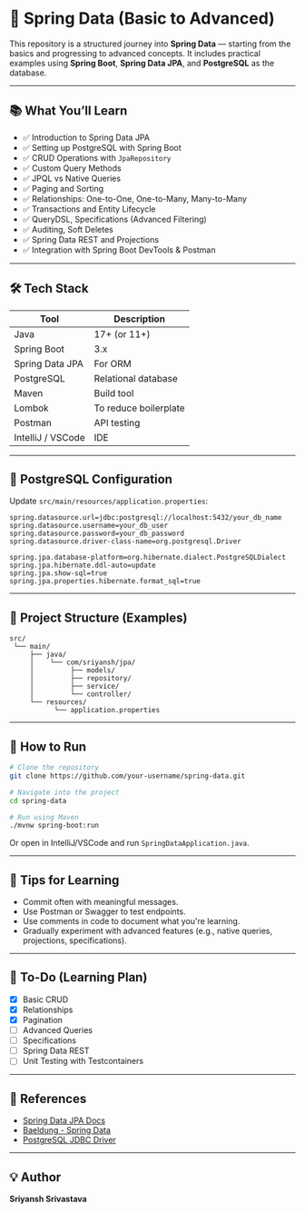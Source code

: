 # 🌱 Spring Data (Basic to Advanced)

This repository is a structured journey into **Spring Data** — starting from the basics and progressing to advanced concepts. It includes practical examples using **Spring Boot**, **Spring Data JPA**, and **PostgreSQL** as the database.

---

## 📚 What You’ll Learn

- ✅ Introduction to Spring Data JPA
- ✅ Setting up PostgreSQL with Spring Boot
- ✅ CRUD Operations with `JpaRepository`
- ✅ Custom Query Methods
- ✅ JPQL vs Native Queries
- ✅ Paging and Sorting
- ✅ Relationships: One-to-One, One-to-Many, Many-to-Many
- ✅ Transactions and Entity Lifecycle
- ✅ QueryDSL, Specifications (Advanced Filtering)
- ✅ Auditing, Soft Deletes
- ✅ Spring Data REST and Projections
- ✅ Integration with Spring Boot DevTools & Postman

---

## 🛠 Tech Stack

| Tool | Description |
|------|-------------|
| Java | 17+ (or 11+) |
| Spring Boot | 3.x |
| Spring Data JPA | For ORM |
| PostgreSQL | Relational database |
| Maven | Build tool |
| Lombok | To reduce boilerplate |
| Postman | API testing |
| IntelliJ / VSCode | IDE |

---

## 🧩 PostgreSQL Configuration

Update `src/main/resources/application.properties`:

```properties
spring.datasource.url=jdbc:postgresql://localhost:5432/your_db_name
spring.datasource.username=your_db_user
spring.datasource.password=your_db_password
spring.datasource.driver-class-name=org.postgresql.Driver

spring.jpa.database-platform=org.hibernate.dialect.PostgreSQLDialect
spring.jpa.hibernate.ddl-auto=update
spring.jpa.show-sql=true
spring.jpa.properties.hibernate.format_sql=true
```

---

## 📁 Project Structure (Examples)

```
src/
 └── main/
     ├── java/
     │    └── com/sriyansh/jpa/
     │         ├── models/
     │         ├── repository/
     │         ├── service/
     │         └── controller/
     └── resources/
           └── application.properties
```

---

## 🚀 How to Run

```bash
# Clone the repository
git clone https://github.com/your-username/spring-data.git

# Navigate into the project
cd spring-data

# Run using Maven
./mvnw spring-boot:run
```

Or open in IntelliJ/VSCode and run `SpringDataApplication.java`.

---

## 🧠 Tips for Learning

- Commit often with meaningful messages.
- Use Postman or Swagger to test endpoints.
- Use comments in code to document what you're learning.
- Gradually experiment with advanced features (e.g., native queries, projections, specifications).

---

## 📌 To-Do (Learning Plan)

- [x] Basic CRUD
- [x] Relationships
- [x] Pagination
- [ ] Advanced Queries
- [ ] Specifications
- [ ] Spring Data REST
- [ ] Unit Testing with Testcontainers

---

## 📖 References

- [Spring Data JPA Docs](https://docs.spring.io/spring-data/jpa/docs/current/reference/html/)
- [Baeldung - Spring Data](https://www.baeldung.com/spring-data)
- [PostgreSQL JDBC Driver](https://jdbc.postgresql.org/)

---

## 💡 Author

**Sriyansh Srivastava**
